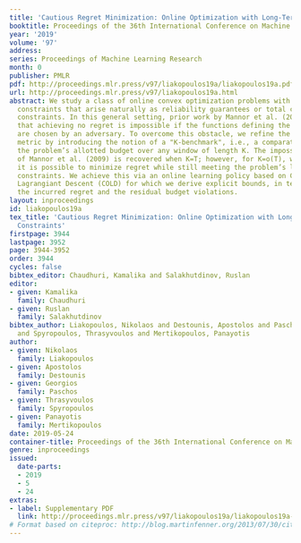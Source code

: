 ```yaml
---
title: 'Cautious Regret Minimization: Online Optimization with Long-Term Budget Constraints'
booktitle: Proceedings of the 36th International Conference on Machine Learning
year: '2019'
volume: '97'
address: 
series: Proceedings of Machine Learning Research
month: 0
publisher: PMLR
pdf: http://proceedings.mlr.press/v97/liakopoulos19a/liakopoulos19a.pdf
url: http://proceedings.mlr.press/v97/liakopoulos19a.html
abstract: We study a class of online convex optimization problems with long-term budget
  constraints that arise naturally as reliability guarantees or total consumption
  constraints. In this general setting, prior work by Mannor et al. (2009) has shown
  that achieving no regret is impossible if the functions defining the agent’s budget
  are chosen by an adversary. To overcome this obstacle, we refine the agent’s regret
  metric by introducing the notion of a "K-benchmark", i.e., a comparator which meets
  the problem’s allotted budget over any window of length K. The impossibility analysis
  of Mannor et al. (2009) is recovered when K=T; however, for K=o(T), we show that
  it is possible to minimize regret while still meeting the problem’s long-term budget
  constraints. We achieve this via an online learning policy based on Cautious Online
  Lagrangiant Descent (COLD) for which we derive explicit bounds, in terms of both
  the incurred regret and the residual budget violations.
layout: inproceedings
id: liakopoulos19a
tex_title: 'Cautious Regret Minimization: Online Optimization with Long-Term Budget
  Constraints'
firstpage: 3944
lastpage: 3952
page: 3944-3952
order: 3944
cycles: false
bibtex_editor: Chaudhuri, Kamalika and Salakhutdinov, Ruslan
editor:
- given: Kamalika
  family: Chaudhuri
- given: Ruslan
  family: Salakhutdinov
bibtex_author: Liakopoulos, Nikolaos and Destounis, Apostolos and Paschos, Georgios
  and Spyropoulos, Thrasyvoulos and Mertikopoulos, Panayotis
author:
- given: Nikolaos
  family: Liakopoulos
- given: Apostolos
  family: Destounis
- given: Georgios
  family: Paschos
- given: Thrasyvoulos
  family: Spyropoulos
- given: Panayotis
  family: Mertikopoulos
date: 2019-05-24
container-title: Proceedings of the 36th International Conference on Machine Learning
genre: inproceedings
issued:
  date-parts:
  - 2019
  - 5
  - 24
extras:
- label: Supplementary PDF
  link: http://proceedings.mlr.press/v97/liakopoulos19a/liakopoulos19a-supp.pdf
# Format based on citeproc: http://blog.martinfenner.org/2013/07/30/citeproc-yaml-for-bibliographies/
---
```


